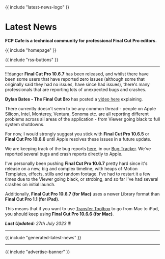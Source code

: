 {{ include "latest-news-logo" }}

# Latest News

**FCP Cafe is a technical community for professional Final Cut Pro editors.**

{{ include "homepage" }}

{{ include "rss-buttons" }}

---

!!!danger
**Final Cut Pro 10.6.7** has been released, and whilst there have been some users that have reported zero issues (although some that originally said they had no issues, have since had issues), there's many professionals that are reporting lots of unexpected bugs and crashes.

**Dylan Bates - The Final Cut Bro** has posted a [video here](https://www.youtube.com/watch?v=QiiasioJQ5Q) explaining.

There currently doesn't seem to be any common thread - people on Apple Silicon, Intel, Monterey, Ventura, Sonoma etc. are all reporting different problems across all areas of the application - from Viewer going black to full system shutdowns.

For now, I would strongly suggest you stick with **Final Cut Pro 10.6.5** or **Final Cut Pro 10.6.6** until Apple resolves these issues in a future update.

We are keeping track of the bug reports [here](https://github.com/CommandPost/FCPCafe/issues/223), in our [Bug Tracker](/bug-tracker). We've reported several bugs and crash reports directly to Apple.

I've personally been pushing **Final Cut Pro 10.6.7** pretty hard since it's release on a new, big and complex timeline, with heaps of Motion Templates, effects, stills and random footage. I've had to restart it a few times due to the Viewer going black, or strobing, and so far I've had several crashes on initial launch.

Additionally, **Final Cut Pro 10.6.7 (for Mac)** uses a newer Library format than **Final Cut Pro 1.1 (for iPad)**.

This means that if you want to use [Transfer Toolbox](https://transfertoolbox.io) to go from Mac to iPad, you should keep using **Final Cut Pro 10.6.6 (for Mac)**.

_**Last Updated:** 27th July 2023_
!!!

---

{{ include "generated-latest-news" }}

---

{{ include "advertise-banner" }}